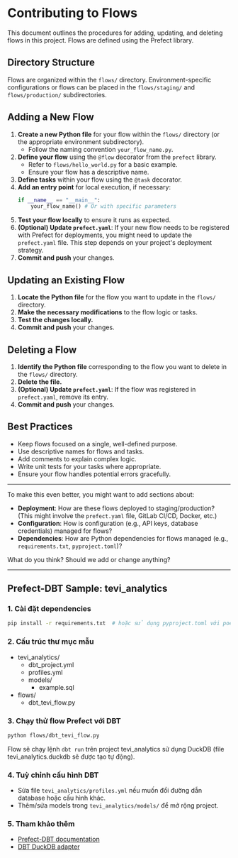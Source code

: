 # Contributing to Flows

This document outlines the procedures for adding, updating, and deleting flows in this project. Flows are defined using the Prefect library.

## Directory Structure

Flows are organized within the `flows/` directory. Environment-specific configurations or flows can be placed in the `flows/staging/` and `flows/production/` subdirectories.

## Adding a New Flow

1.  **Create a new Python file** for your flow within the `flows/` directory (or the appropriate environment subdirectory).
    *   Follow the naming convention `your_flow_name.py`.
2.  **Define your flow** using the `@flow` decorator from the `prefect` library.
    *   Refer to `flows/hello_world.py` for a basic example.
    *   Ensure your flow has a descriptive name.
3.  **Define tasks** within your flow using the `@task` decorator.
4.  **Add an entry point** for local execution, if necessary:
    ```python
    if __name__ == "__main__":
        your_flow_name() # Or with specific parameters
    ```
5.  **Test your flow locally** to ensure it runs as expected.
6.  **(Optional) Update `prefect.yaml`**: If your new flow needs to be registered with Prefect for deployments, you might need to update the `prefect.yaml` file. This step depends on your project's deployment strategy.
7.  **Commit and push** your changes.

## Updating an Existing Flow

1.  **Locate the Python file** for the flow you want to update in the `flows/` directory.
2.  **Make the necessary modifications** to the flow logic or tasks.
3.  **Test the changes locally.**
4.  **Commit and push** your changes.

## Deleting a Flow

1.  **Identify the Python file** corresponding to the flow you want to delete in the `flows/` directory.
2.  **Delete the file.**
3.  **(Optional) Update `prefect.yaml`**: If the flow was registered in `prefect.yaml`, remove its entry.
4.  **Commit and push** your changes.

## Best Practices

*   Keep flows focused on a single, well-defined purpose.
*   Use descriptive names for flows and tasks.
*   Add comments to explain complex logic.
*   Write unit tests for your tasks where appropriate.
*   Ensure your flow handles potential errors gracefully.

---

To make this even better, you might want to add sections about:

*   **Deployment**: How are these flows deployed to staging/production? (This might involve the `prefect.yaml` file, GitLab CI/CD, Docker, etc.)
*   **Configuration**: How is configuration (e.g., API keys, database credentials) managed for flows?
*   **Dependencies**: How are Python dependencies for flows managed (e.g., `requirements.txt`, `pyproject.toml`)?

What do you think? Should we add or change anything?

---

## Prefect-DBT Sample: tevi_analytics

### 1. Cài đặt dependencies

```bash
pip install -r requirements.txt  # hoặc sử dụng pyproject.toml với poetry/pdm/uv
```

### 2. Cấu trúc thư mục mẫu

- tevi_analytics/
  - dbt_project.yml
  - profiles.yml
  - models/
    - example.sql
- flows/
  - dbt_tevi_flow.py

### 3. Chạy thử flow Prefect với DBT

```bash
python flows/dbt_tevi_flow.py
```

Flow sẽ chạy lệnh `dbt run` trên project tevi_analytics sử dụng DuckDB (file tevi_analytics.duckdb sẽ được tạo tự động).

### 4. Tuỳ chỉnh cấu hình DBT
- Sửa file `tevi_analytics/profiles.yml` nếu muốn đổi đường dẫn database hoặc cấu hình khác.
- Thêm/sửa models trong `tevi_analytics/models/` để mở rộng project.

### 5. Tham khảo thêm
- [Prefect-DBT documentation](https://prefecthq.github.io/prefect-dbt/)
- [DBT DuckDB adapter](https://docs.getdbt.com/reference/warehouse-profiles/duckdb-profile)
